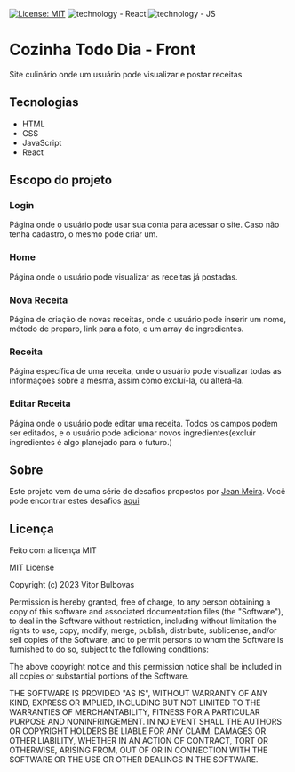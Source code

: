 [![License: MIT](https://img.shields.io/badge/License-MIT-yellow.svg)](https://opensource.org/licenses/MIT) ![technology - React](https://img.shields.io/badge/React-orange) ![technology - JS](https://img.shields.io/badge/JavaScript-yellow)

# Cozinha Todo Dia - Front

Site culinário onde um usuário pode visualizar e postar receitas

## Tecnologias

- HTML
- CSS
- JavaScript
- React

## Escopo do projeto

### Login

Página onde o usuário pode usar sua conta para acessar o site. Caso não tenha cadastro, o mesmo pode criar um.

### Home

Página onde o usuário pode visualizar as receitas já postadas.

### Nova Receita

Página de criação de novas receitas, onde o usuário pode inserir um nome, método de preparo, link para a foto, e um array de ingredientes.

### Receita

Página específica de uma receita, onde o usuário pode visualizar todas as informações sobre a mesma, assim como excluí-la, ou alterá-la.

### Editar Receita

Página onde o usuário pode editar uma receita. Todos os campos podem ser editados, e o usuário pode adicionar novos ingredientes(excluir ingredientes é algo planejado para o futuro.)

## Sobre

Este projeto vem de uma série de desafios propostos por [Jean Meira](https://github.com/JCDMeira).
Você pode encontrar estes desafios [aqui](https://github.com/JCDMeira/challenge-roadmap-index)

## Licença

Feito com a licença MIT

MIT License

Copyright (c) 2023 Vitor Bulbovas

Permission is hereby granted, free of charge, to any person obtaining a copy
of this software and associated documentation files (the "Software"), to deal
in the Software without restriction, including without limitation the rights
to use, copy, modify, merge, publish, distribute, sublicense, and/or sell
copies of the Software, and to permit persons to whom the Software is
furnished to do so, subject to the following conditions:

The above copyright notice and this permission notice shall be included in all
copies or substantial portions of the Software.

THE SOFTWARE IS PROVIDED "AS IS", WITHOUT WARRANTY OF ANY KIND, EXPRESS OR
IMPLIED, INCLUDING BUT NOT LIMITED TO THE WARRANTIES OF MERCHANTABILITY,
FITNESS FOR A PARTICULAR PURPOSE AND NONINFRINGEMENT. IN NO EVENT SHALL THE
AUTHORS OR COPYRIGHT HOLDERS BE LIABLE FOR ANY CLAIM, DAMAGES OR OTHER
LIABILITY, WHETHER IN AN ACTION OF CONTRACT, TORT OR OTHERWISE, ARISING FROM,
OUT OF OR IN CONNECTION WITH THE SOFTWARE OR THE USE OR OTHER DEALINGS IN THE
SOFTWARE.
